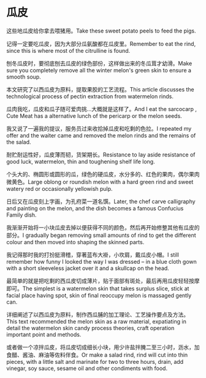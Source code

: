 # 瓜皮

<p><span class="chinese">这些地瓜皮给你拿去喂猪用。</span><span class="english">Take these sweet potato peels to feed the pigs.</span></p>

<p><span class="chinese">记得一定要吃瓜皮，因为大部分瓜氨酸都在瓜皮里。</span><span class="english">Remember to eat the rind, since this is where most of the citrulline is found.</span></p>

<p><span class="chinese">刨冬瓜皮时，要彻底刨去瓜皮的绿色部份，这样做出来的冬瓜茸才幼滑。</span><span class="english">Make sure you completely remove all the winter melon's green skin to ensure a smooth soup.</span></p>

<p><span class="chinese">本文研究了以西瓜皮为原料，提取果胶的工艺流程。</span><span class="english">This article discusses the technological process of pectin extraction from watermelon rinds.</span></p>

<p><span class="chinese">瓜肉我吃，瓜皮和瓜子随可爱肉挑…大概就是这样了。</span><span class="english">And I eat the sarcocarp , Cute Meat has a alternative lunch of the pericarp or the melon seeds.</span></p>

<p><span class="chinese">我又说了一遍我的提议，服务员过来收拾掉瓜皮和吃剩的色拉。</span><span class="english">I repeated my offer and the waiter came and removed the melon rinds and the remains of the salad.</span></p>

<p><span class="chinese">耐贮耐运性好，瓜皮薄而韧，货架期长。</span><span class="english">Resistance to lay aside resistance of good luck, watermelon, thin and toughening shelf life long.</span></p>

<p><span class="chinese">个头大的、椭圆形或圆形的瓜，绿色的硬瓜皮，水分多的、红色的果肉，偶尔果肉微黄色。</span><span class="english">Large oblong or roundish melon with a hard green rind and sweet watery red or occasionally yellowish pulp.</span></p>

<p><span class="chinese">日后又在瓜皮刻上字画，为孔府菜一道名馔。</span><span class="english">Later, the chef carve calligraphy and painting on the melon, and the dish becomes a famous Confucius Family dish.</span></p>

<p><span class="chinese">我渐渐开始将一小块瓜皮去掉以便获得不同的颜色，然后再开始修整其他有瓜皮的部分。</span><span class="english">I gradually began removing small amounts of rind to get the different colour and then moved into shaping the skinned parts.</span></p>

<p><span class="chinese">我记得那时我的打扮挺滑稽，穿著蓝布大褂，小坎肩，戴瓜皮小帽。</span><span class="english">I still remember how funny I looked the way I was dressed – in a blue cloth gown with a short sleeveless jacket over it and a skullcap on the head.</span></p>

<p><span class="chinese">最简单的就是把吃剩的西瓜皮切成薄片，贴于面部有斑处，最后再用瓜皮轻轻按摩即可。</span><span class="english">The simplest is a watermelon skin that takes surplus slice, stick at facial place having spot, skin of final reoccupy melon is massaged gently can.</span></p>

<p><span class="chinese">详细阐述了以西瓜皮为原料，制作西瓜脯的加工理论、工艺操作要点及方法。</span><span class="english">This text recommended the melon skin as a raw material, expatiating in detail the watermelon skin candy process theories, craft operation important point and methods.</span></p>

<p><span class="chinese">或者做一个凉拌瓜皮，将瓜皮切成细长小块，用少许盐拌腌二至三小时，沥水，加食醋、酱油、麻油等佐料伴食。</span><span class="english">Or make a salad rind, rind will cut into thin pieces, with a little salt and marinate for two to three hours, drain, add vinegar, soy sauce, sesame oil and other condiments with food.</span></p>

